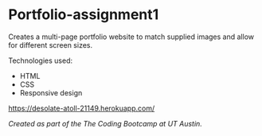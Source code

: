 # Portfolio-assignment1

Creates a multi-page portfolio website to match supplied images and allow for different screen sizes.

Technologies used:
* HTML
* CSS
* Responsive design

https://desolate-atoll-21149.herokuapp.com/

*Created as part of the The Coding Bootcamp at UT Austin.*